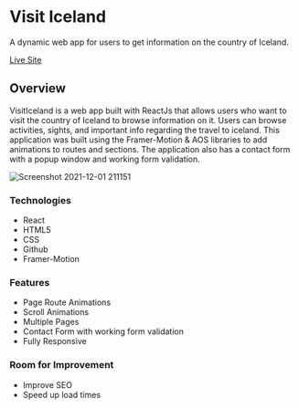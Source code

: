 # Visit Iceland

A dynamic web app for users to get information on the country of Iceland.

[Live Site](https://traveltoiceland.netlify.app/)


## Overview

VisitIceland is a web app built with ReactJs that allows users who want to visit the country of Iceland to browse information on it. Users can browse activities, sights, and important info regarding the travel to iceland. This application was built using the Framer-Motion & AOS libraries to add animations to routes and sections. The application also has a contact form with a popup window and working form validation.

![Screenshot 2021-12-01 211151](https://user-images.githubusercontent.com/93169407/144344709-88645201-7188-4497-83c9-750544dd993e.png)

### Technologies

* React
* HTML5
* CSS
* Github
* Framer-Motion

### Features

* Page Route Animations
* Scroll Animations
* Multiple Pages
* Contact Form with working form validation
* Fully Responsive

### Room for Improvement

* Improve SEO 
* Speed up load times
